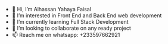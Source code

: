 - 👋 Hi, I’m Alhassan Yahaya Faisal
- 👀 I’m interested in Front End and Back End web development
- 🌱 I’m currently learning Full Stack Development
- 💞️ I’m looking to collaborate on any ready project
- 📫 Reach me on whatsapp: +233597662921

<!---
yahayafaisal940/yahayafaisal940 is a ✨ special ✨ repository because its `README.md` (this file) appears on your GitHub profile.
You can click the Preview link to take a look at your changes.
--->
